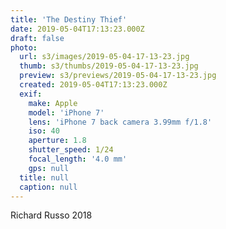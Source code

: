 ```yaml
---
title: 'The Destiny Thief'
date: 2019-05-04T17:13:23.000Z
draft: false
photo:
  url: s3/images/2019-05-04-17-13-23.jpg
  thumb: s3/thumbs/2019-05-04-17-13-23.jpg
  preview: s3/previews/2019-05-04-17-13-23.jpg
  created: 2019-05-04T17:13:23.000Z
  exif:
    make: Apple
    model: 'iPhone 7'
    lens: 'iPhone 7 back camera 3.99mm f/1.8'
    iso: 40
    aperture: 1.8
    shutter_speed: 1/24
    focal_length: '4.0 mm'
    gps: null
  title: null
  caption: null
---
```


Richard Russo
2018